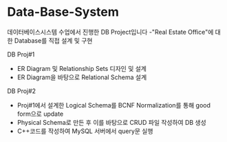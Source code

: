 # Data-Base-System

데이터베이스시스템 수업에서 진행한 DB Project입니다
-"Real Estate Office"에 대한 Database를 직접 설계 및 구현

DB Proj#1
  - ER Diagram 및 Relationship Sets 디자인 및 설계
  - ER Diagram을 바탕으로 Relational Schema 설계

DB Proj#2
  - Proj#1에서 설계한 Logical Schema를 BCNF Normalization를 통해 good form으로 update
  - Physical Schema로 만든 후 이를 바탕으로  CRUD 파일 작성하여 DB 생성
  - C++코드를 작성하여 MySQL 서버에서 query문 실행
